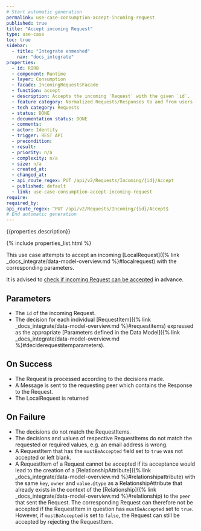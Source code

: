 ```yaml
---
# Start automatic generation
permalink: use-case-consumption-accept-incoming-request
published: true
title: "Accept incoming Request"
type: use-case
toc: true
sidebar:
  - title: "Integrate enmeshed"
    nav: "docs_integrate"
properties:
  - id: RIR8
  - component: Runtime
  - layer: Consumption
  - facade: IncomingRequestsFacade
  - function: accept
  - description: Accepts the incoming `Request` with the given `id`.
  - feature category: Normalized Requests/Responses to and from users
  - tech category: Requests
  - status: DONE
  - documentation status: DONE
  - comments:
  - actor: Identity
  - trigger: REST API
  - precondition:
  - result:
  - priority: n/a
  - complexity: n/a
  - size: n/a
  - created_at:
  - changed_at:
  - api_route_regex: PUT /api/v2/Requests/Incoming/{id}/Accept
  - published: default
  - link: use-case-consumption-accept-incoming-request
require:
required_by:
api_route_regex: ^PUT /api/v2/Requests/Incoming/{id}/Accept$
# End automatic generation
---
```


{{properties.description}}

{% include properties_list.html %}

This use case attempts to accept an incoming [LocalRequest]({% link _docs_integrate/data-model-overview.md %}#localrequest) with the corresponding parameters.

It is advised to [check if incoming Request can be accepted](/use-case-consumption-check-if-incoming-request-can-be-accepted)
in advance.

## Parameters

- The `id` of the incoming Request.
- The decision for each individual [RequestItem]({% link _docs_integrate/data-model-overview.md %}#requestitems)
  expressed as the appropriate [Parameters defined in the Data Model]({% link _docs_integrate/data-model-overview.md %}#deciderequestitemparameters).

## On Success

- The Request is processed according to the decisions made.
- A Message is sent to the requesting peer which contains the Response to the Request.
- The LocalRequest is returned

## On Failure

- The decisions do not match the RequestItems.
- The decisions and values of respective RequestItems do not match the requested or required values, e.g. an email address is wrong.
- A RequestItem that has the `mustBeAccepted` field set to `true` was not accepted or left blank.
- A RequestItem of a Request cannot be accepted if its acceptance would lead to the creation of a [RelationshipAttribute]({% link _docs_integrate/data-model-overview.md %}#relationshipattribute) with the same `key`, `owner` and `value.@type` as a RelationshipAttribute that already exists in the context of the [Relationship]({% link _docs_integrate/data-model-overview.md %}#relationship) to the `peer` that sent the Request. The corresponding Request can therefore not be accepted if the RequestItem in question has `mustBeAccepted` set to `true`. However, if `mustBeAccepted` is set to `false`, the Request can still be accepted by rejecting the RequestItem.
